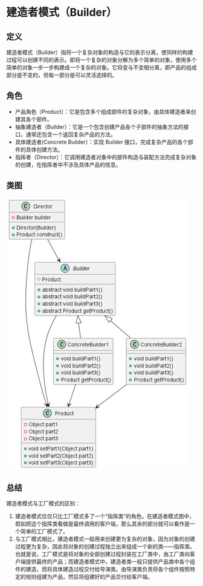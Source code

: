 # 建造者模式（Builder）

## 定义

建造者模式（Builder）指将一个复杂对象的构造与它的表示分离，使同样的构建过程可以创建不同的表示。即将一个复杂的对象分解为多个简单的对象，使用多个简单的对象一步一步构建成一个复杂的对象。它将变与不变相分离，即产品的组成部分是不变的，但每一部分是可以灵活选择的。

## 角色

- 产品角色（Product）：它是包含多个组成部件的复杂对象，由具体建造者来创建其各个部件。
- 抽象建造者（Builder）：它是一个包含创建产品各个子部件的抽象方法的接口，通常还包含一个返回复杂产品的方法。
- 具体建造者(Concrete Builder）：实现 Builder 接口，完成复杂产品的各个部件的具体创建方法。
- 指挥者（Director）：它调用建造者对象中的部件构造与装配方法完成复杂对象的创建，在指挥者中不涉及具体产品的信息。

## 类图

![建造者模式（Builder）](src/main/resources/static/diagram.png '建造者模式（Builder）')

## 总结

建造者模式与工厂模式的区别：

1. 建造者模式仅仅只比工厂模式多了一个“指挥类”的角色。在建造者模式图中，假如把这个指挥类看做是最终调用的客户端，那么其余的部分就可以看作是一个简单的工厂模式了。
2. 与工厂模式相比，建造者模式一般用来创建更为复杂的对象，因为对象的创建过程更为复杂，因此将对象的创建过程独立出来组成一个新的类——指挥类。也就是说，工厂模式是将对象的全部创建过程封装在工厂类中，由工厂类向客户端提供最终的产品；而建造者模式中，建造者类一般只提供产品类中各个组件的建造，而将具体建造过程交付给导演类。由导演类负责将各个组件按照特定的规则组建为产品，然后将组建好的产品交付给客户端。
